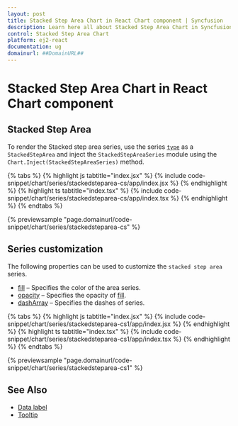 ```yaml
---
layout: post
title: Stacked Step Area Chart in React Chart component | Syncfusion
description: Learn here all about Stacked Step Area Chart in Syncfusion React Chart component of Syncfusion Essential JS 2 and more.
control: Stacked Step Area Chart 
platform: ej2-react
documentation: ug
domainurl: ##DomainURL##
---
```

# Stacked Step Area Chart in React Chart component

## Stacked Step Area

To render the Stacked step area series, use the series [`type`](https://ej2.syncfusion.com/react/documentation/api/chart/seriesModel/#type) as a `StackedStepArea` and inject the `StackedStepAreaSeries` module using the `Chart.Inject(StackedStepAreaSeries)` method.

{% tabs %}
{% highlight js tabtitle="index.jsx" %}
{% include code-snippet/chart/series/stackedsteparea-cs/app/index.jsx %}
{% endhighlight %}
{% highlight ts tabtitle="index.tsx" %}
{% include code-snippet/chart/series/stackedsteparea-cs/app/index.tsx %}
{% endhighlight %}
{% endtabs %}

 {% previewsample "page.domainurl/code-snippet/chart/series/stackedsteparea-cs" %}

## Series customization

The following properties can be used to customize the `stacked step area` series.

* [fill](https://ej2.syncfusion.com/react/documentation/api/chart/seriesModel/#fill) – Specifies the color of the area series.
* [opacity](https://ej2.syncfusion.com/react/documentation/api/chart/seriesModel/#opacity) – Specifies the opacity of [fill](https://ej2.syncfusion.com/react/documentation/api/chart/seriesModel/#fill).
* [dashArray](https://ej2.syncfusion.com/react/documentation/api/chart/seriesModel/#dasharray) – Specifies the dashes of series.

{% tabs %}
{% highlight js tabtitle="index.jsx" %}
{% include code-snippet/chart/series/stackedsteparea-cs1/app/index.jsx %}
{% endhighlight %}
{% highlight ts tabtitle="index.tsx" %}
{% include code-snippet/chart/series/stackedsteparea-cs1/app/index.tsx %}
{% endhighlight %}
{% endtabs %}

 {% previewsample "page.domainurl/code-snippet/chart/series/stackedsteparea-cs1" %}

## See Also

* [Data label](./data-labels/)
* [Tooltip](./tool-tip/)
